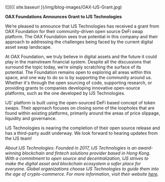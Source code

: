 ﻿---
layout: post
author: OAX Foundation
image: /img/blog-images/blog-images/OAX-IJS-Grant.jpg
tag: community-updates
---

![]({{ site.baseurl }}/img/blog-images/OAX-IJS-Grant.jpg)

<b>OAX Foundations Announces Grant to IJS Technologies</b>

We’re pleased to announce that IJS Technologies has received a grant from OAX Foundation for their community-driven open source DeFi swap platform. The OAX Foundation sees true potential in this company and their approach to addressing the challenges being faced by the current digital asset swap landscape. 

At OAX Foundation, we truly believe in digital assets and the future it could play in the mainstream financial system. Despite all the discussions that surround the topic today, we’re simply scratching the surface of its potential. The Foundation remains open to exploring all areas within this space, and one way to do so is by supporting the community around us. Whether it's through the open sourcing of code, supporting research, or providing grants to companies developing innovative open-source platforms, such as the one developed by IJS Technologies. 

IJS’ platform is built using the open-sourced DeFi based concept of token swaps. Their approach focuses on closing some of the loopholes that are found within existing platforms, primarily around the areas of price slippage, liquidity and governance. 

IJS Technologies is nearing the completion of their open source release and has a third-party audit underway. We look forward to hearing updates from the IJS team!

<i>About IJS Technologies:
Founded in 2017, IJS Technologies is an award-winning blockchain and fintech solutions provider based in Hong Kong. With a commitment to open source and decentralization, IJS strives to make the digital asset and blockchain ecosystem a safer place for everyone. Global organizations choose IJS Technologies to guide them into the age of crypto-commerce. For more information, visit their website <a href="https://www.ijs.network">here</a>.</i>
